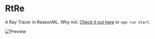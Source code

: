 # RtRe

A Ray Tracer in ReasonML. Why not. [Check it out here](https://tylerwbell.github.io/RtRe/dist/index.html) or `npm run start`.

![Preview](https://tylerwbell.github.io/RtRe/resources/preview.png)